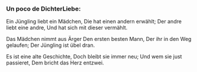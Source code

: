 ### Un poco de DichterLiebe: ####

Ein Jüngling liebt ein Mädchen,
Die hat einen andern erwählt;
Der andre liebt eine andre,
Und hat sich mit dieser vermählt.

Das Mädchen nimmt aus Ärger
Den ersten besten Mann,
Der ihr in den Weg gelaufen;
Der Jüngling ist übel dran.

Es ist eine alte Geschichte,
Doch bleibt sie immer neu;
Und wem sie just passieret,
Dem bricht das Herz entzwei.
